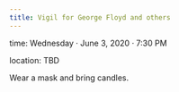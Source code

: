 ```yaml
---
title: Vigil for George Floyd and others
---
```


time: Wednesday &#183; June 3, 2020 &#183; 7:30 PM

location: TBD

Wear a mask and bring candles.
